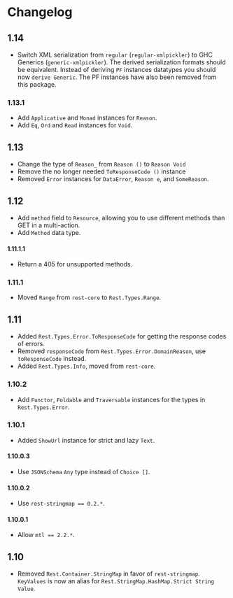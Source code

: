 # Changelog

## 1.14

* Switch XML serialization from `regular` (`regular-xmlpickler`) to
  GHC Generics (`generic-xmlpickler`). The derived serialization
  formats should be equivalent. Instead of deriving `PF` instances
  datatypes you should now `derive Generic`. The PF instances have
  also been removed from this package.

### 1.13.1

* Add `Applicative` and `Monad` instances for `Reason`.
* Add `Eq`, `Ord` and `Read` instances for `Void`.

## 1.13

* Change the type of `Reason_` from `Reason ()` to `Reason Void`
* Remove the no longer needed `ToResponseCode ()` instance
* Removed `Error` instances for `DataError`, `Reason e`, and `SomeReason`.

## 1.12

* Add `method` field to `Resource`, allowing you to use different
  methods than GET in a multi-action.
* Add `Method` data type.

#### 1.11.1.1

* Return a 405 for unsupported methods.

### 1.11.1

* Moved `Range` from `rest-core` to `Rest.Types.Range`.

## 1.11

* Added `Rest.Types.Error.ToResponseCode` for getting the response codes of errors.
* Removed `responseCode` from `Rest.Types.Error.DomainReason`, use `toResponseCode` instead.
* Added `Rest.Types.Info`, moved from `rest-core`.

### 1.10.2

* Add `Functor`, `Foldable` and `Traversable` instances for the types
  in `Rest.Types.Error`.

### 1.10.1

* Added `ShowUrl` instance for strict and lazy `Text`.

#### 1.10.0.3

* Use `JSONSchema` `Any` type instead of `Choice []`.

#### 1.10.0.2

* Use `rest-stringmap == 0.2.*`.

#### 1.10.0.1

* Allow `mtl == 2.2.*`.

## 1.10

* Removed `Rest.Container.StringMap` in favor of `rest-stringmap`. `KeyValues` is now an alias for `Rest.StringMap.HashMap.Strict String Value`.
